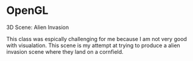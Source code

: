 # OpenGL
3D Scene: Alien Invasion

This class was espically challenging for me because I am not very good with visualation.
This scene is my attempt at trying to produce a alien invasion scene where they land on a cornfield. 
